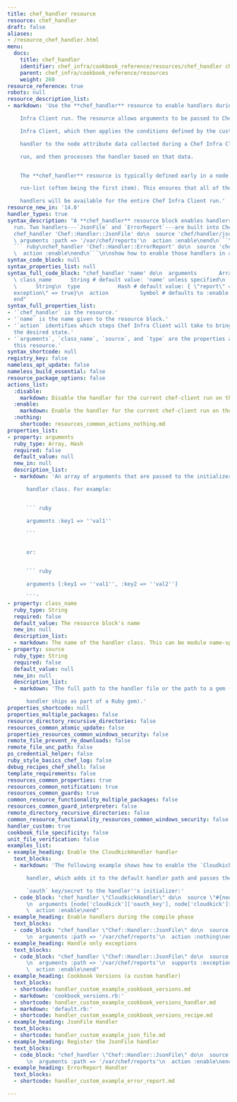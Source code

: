 ```yaml
---
title: chef_handler resource
resource: chef_handler
draft: false
aliases:
- /resource_chef_handler.html
menu:
  docs:
    title: chef_handler
    identifier: chef_infra/cookbook_reference/resources/chef_handler chef_handler
    parent: chef_infra/cookbook_reference/resources
    weight: 260
resource_reference: true
robots: null
resource_description_list:
- markdown: 'Use the **chef_handler** resource to enable handlers during a Chef

    Infra Client run. The resource allows arguments to be passed to Chef

    Infra Client, which then applies the conditions defined by the custom

    handler to the node attribute data collected during a Chef Infra Client

    run, and then processes the handler based on that data.


    The **chef_handler** resource is typically defined early in a node''s

    run-list (often being the first item). This ensures that all of the

    handlers will be available for the entire Chef Infra Client run.'
resource_new_in: '14.0'
handler_types: true
syntax_description: "A **chef_handler** resource block enables handlers during a chef-client\n\
  run. Two handlers---`JsonFile` and `ErrorReport`---are built into Chef:\n\n``` ruby\n\
  chef_handler 'Chef::Handler::JsonFile' do\n  source 'chef/handler/json_file'\n \
  \ arguments :path => '/var/chef/reports'\n  action :enable\nend\n```\n\nand:\n\n\
  ``` ruby\nchef_handler 'Chef::Handler::ErrorReport' do\n  source 'chef/handler/error_report'\n\
  \  action :enable\nend\n```\n\nshow how to enable those handlers in a recipe."
syntax_code_block: null
syntax_properties_list: null
syntax_full_code_block: "chef_handler 'name' do\n  arguments       Array, Hash\n \
  \ class_name      String # default value: 'name' unless specified\n  source    \
  \      String\n  type            Hash # default value: { \"report\" => true, \"\
  exception\" => true}\n  action          Symbol # defaults to :enable if not specified\n\
  end"
syntax_full_properties_list:
- '`chef_handler` is the resource.'
- '`name` is the name given to the resource block.'
- '`action` identifies which steps Chef Infra Client will take to bring the node into
  the desired state.'
- '`arguments`, `class_name`, `source`, and `type` are the properties available to
  this resource.'
syntax_shortcode: null
registry_key: false
nameless_apt_update: false
nameless_build_essential: false
resource_package_options: false
actions_list:
  :disable:
    markdown: Disable the handler for the current chef-client run on the current node.
  :enable:
    markdown: Enable the handler for the current chef-client run on the current node.
  :nothing:
    shortcode: resources_common_actions_nothing.md
properties_list:
- property: arguments
  ruby_type: Array, Hash
  required: false
  default_value: null
  new_in: null
  description_list:
  - markdown: 'An array of arguments that are passed to the initializer for the

      handler class. For example:


      ``` ruby

      arguments :key1 => ''val1''

      ```


      or:


      ``` ruby

      arguments [:key1 => ''val1'', :key2 => ''val2'']

      ```'
- property: class_name
  ruby_type: String
  required: false
  default_value: The resource block's name
  new_in: null
  description_list:
  - markdown: The name of the handler class. This can be module name-spaced.
- property: source
  ruby_type: String
  required: false
  default_value: null
  new_in: null
  description_list:
  - markdown: 'The full path to the handler file or the path to a gem (if the

      handler ships as part of a Ruby gem).'
properties_shortcode: null
properties_multiple_packages: false
resource_directory_recursive_directories: false
resources_common_atomic_update: false
properties_resources_common_windows_security: false
remote_file_prevent_re_downloads: false
remote_file_unc_path: false
ps_credential_helper: false
ruby_style_basics_chef_log: false
debug_recipes_chef_shell: false
template_requirements: false
resources_common_properties: true
resources_common_notification: true
resources_common_guards: true
common_resource_functionality_multiple_packages: false
resources_common_guard_interpreter: false
remote_directory_recursive_directories: false
common_resource_functionality_resources_common_windows_security: false
handler_custom: true
cookbook_file_specificity: false
unit_file_verification: false
examples_list:
- example_heading: Enable the CloudkickHandler handler
  text_blocks:
  - markdown: 'The following example shows how to enable the `CloudkickHandler`

      handler, which adds it to the default handler path and passes the

      `oauth` key/secret to the handler''s initializer:'
  - code_block: "chef_handler \"CloudkickHandler\" do\n  source \"#{node['chef_handler']['handler_path']}/cloudkick_handler.rb\"\
      \n  arguments [node['cloudkick']['oauth_key'], node['cloudkick']['oauth_secret']]\n\
      \  action :enable\nend"
- example_heading: Enable handlers during the compile phase
  text_blocks:
  - code_block: "chef_handler \"Chef::Handler::JsonFile\" do\n  source \"chef/handler/json_file\"\
      \n  arguments :path => '/var/chef/reports'\n  action :nothing\nend.run_action(:enable)"
- example_heading: Handle only exceptions
  text_blocks:
  - code_block: "chef_handler \"Chef::Handler::JsonFile\" do\n  source \"chef/handler/json_file\"\
      \n  arguments :path => '/var/chef/reports'\n  supports :exception => true\n\
      \  action :enable\nend"
- example_heading: Cookbook Versions (a custom handler)
  text_blocks:
  - shortcode: handler_custom_example_cookbook_versions.md
  - markdown: 'cookbook_versions.rb:'
  - shortcode: handler_custom_example_cookbook_versions_handler.md
  - markdown: 'default.rb:'
  - shortcode: handler_custom_example_cookbook_versions_recipe.md
- example_heading: JsonFile Handler
  text_blocks:
  - shortcode: handler_custom_example_json_file.md
- example_heading: Register the JsonFile handler
  text_blocks:
  - code_block: "chef_handler \"Chef::Handler::JsonFile\" do\n  source \"chef/handler/json_file\"\
      \n  arguments :path => '/var/chef/reports'\n  action :enable\nend"
- example_heading: ErrorReport Handler
  text_blocks:
  - shortcode: handler_custom_example_error_report.md

---
```

